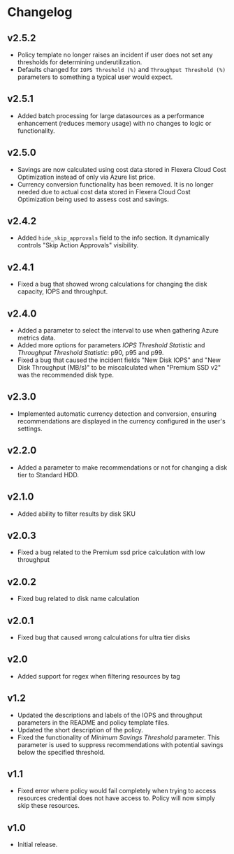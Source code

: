 # Changelog

## v2.5.2

- Policy template no longer raises an incident if user does not set any thresholds for determining underutilization.
- Defaults changed for `IOPS Threshold (%)` and `Throughput Threshold (%)` parameters to something a typical user would expect.

## v2.5.1

- Added batch processing for large datasources as a performance enhancement (reduces memory usage) with no changes to logic or functionality.

## v2.5.0

- Savings are now calculated using cost data stored in Flexera Cloud Cost Optimization instead of only via Azure list price.
- Currency conversion functionality has been removed. It is no longer needed due to actual cost data stored in Flexera Cloud Cost Optimization being used to assess cost and savings.

## v2.4.2

- Added `hide_skip_approvals` field to the info section. It dynamically controls "Skip Action Approvals" visibility.

## v2.4.1

- Fixed a bug that showed wrong calculations for changing the disk capacity, IOPS and throughput.

## v2.4.0

- Added a parameter to select the interval to use when gathering Azure metrics data.
- Added more options for parameters *IOPS Threshold Statistic* and *Throughput Threshold Statistic*: p90, p95 and p99.
- Fixed a bug that caused the incident fields "New Disk IOPS" and "New Disk Throughput (MB/s)" to be miscalculated when "Premium SSD v2" was the recommended disk type.

## v2.3.0

- Implemented automatic currency detection and conversion, ensuring recommendations are displayed in the currency configured in the user's settings.

## v2.2.0

- Added a parameter to make recommendations or not for changing a disk tier to Standard HDD.

## v2.1.0

- Added ability to filter results by disk SKU

## v2.0.3

- Fixed a bug related to the Premium ssd price calculation with low throughput

## v2.0.2

- Fixed bug related to disk name calculation

## v2.0.1

- Fixed bug that caused wrong calculations for ultra tier disks

## v2.0

- Added support for regex when filtering resources by tag

## v1.2

- Updated the descriptions and labels of the IOPS and throughput parameters in the README and policy template files.
- Updated the short description of the policy.
- Fixed the functionality of *Minimum Savings Threshold* parameter. This parameter is used to suppress recommendations with potential savings below the specified threshold.

## v1.1

- Fixed error where policy would fail completely when trying to access resources credential does not have access to. Policy will now simply skip these resources.

## v1.0

- Initial release.

